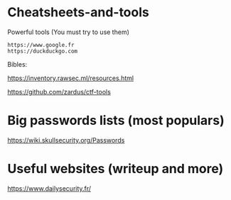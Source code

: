 # Cheatsheets-and-tools

  Powerful tools (You must try to use them)
  
    https://www.google.fr
    https://duckduckgo.com
    
  Bibles:
  
   https://inventory.rawsec.ml/resources.html
   
   https://github.com/zardus/ctf-tools
   
   
# Big passwords lists (most populars)

   https://wiki.skullsecurity.org/Passwords
   
   
# Useful websites (writeup and more)

   https://www.dailysecurity.fr/

